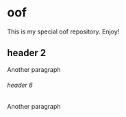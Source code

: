 # oof

This is my special oof repository. Enjoy!

## header 2

Another paragraph

###### header 6

Another paragraph


